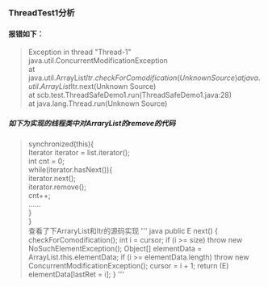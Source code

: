 
### ThreadTest1分析
#### 报错如下：
>Exception in thread "Thread-1" java.util.ConcurrentModificationException  
	at java.util.ArrayList$Itr.checkForComodification(Unknown Source)  
	at java.util.ArrayList$Itr.next(Unknown Source)  
	at scb.test.ThreadSafeDemo1.run(ThreadSafeDemo1.java:28)  
	at java.lang.Thread.run(Unknown Source)  
	
##### 如下为实现的线程类中对ArraryList的remove的代码
>synchronized(this){  
            Iterator<String> iterator = list.iterator();  
            int cnt = 0;  
            while(iterator.hasNext()){  
                iterator.next();  
                iterator.remove();  
                cnt++;  
               ......  
        }  
    }  
查看了下ArraryList和Itr的源码实现
''' java
	 public E next() {
            checkForComodification();
            int i = cursor;
            if (i >= size)
                throw new NoSuchElementException();
            Object[] elementData = ArrayList.this.elementData;
            if (i >= elementData.length)
                throw new ConcurrentModificationException();
            cursor = i + 1;
            return (E) elementData[lastRet = i];
        }
'''
